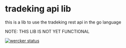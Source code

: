 tradeking api lib
======

this is a lib to use the
tradeking rest api in the go language


NOTE:
THIS LIB IS NOT YET FUNCTIONAL


[![wercker status](https://app.wercker.com/status/fad991cb7a12f8e507f62942d95a47bc/m/ "wercker status")](https://app.wercker.com/project/bykey/fad991cb7a12f8e507f62942d95a47bc)
